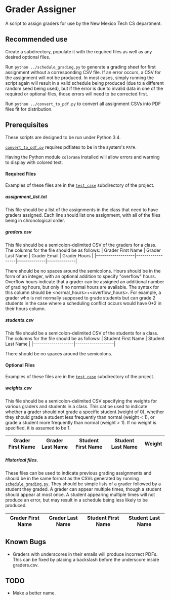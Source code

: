 # Grader Assigner
A script to assign graders for use by the New Mexico Tech CS department.

## Recommended use
Create a subdirectory, populate it with the required files as well as any desired optional
files.

Run `python ../schedule_grading.py` to generate a grading sheet for first assignment without
a corresponding CSV file. If an error occurs, a CSV for the assignment will not be produced.
In most cases, simply running the script again will result in a valid schedule being produced
(due to a different random seed being used), but if the error is due to invalid data in one
of the required or optional files, those errors will need to be corrected first.

Run `python ../convert_to_pdf.py` to convert all assignment CSVs into PDF files fit for
distribution.

## Prerequisites
These scripts are designed to be run under Python 3.4.

[`convert_to_pdf.py`](convert_to_pdf.py) requires pdflatex to be in the system's `PATH`.

Having the Python module `colorama` installed will allow errors and warning to display
with colored text.

#### Required Files
Examples of these files are in the [`test_case`](test_case) subdirectory of the project.

##### assignment_list.txt
This file should be a list of the assignments in the class that need to have graders assigned.
Each line should list one assignment, with all of the files being in chronological order.

##### graders.csv
This file should be a semicolon-delimited CSV of the graders for a class. The columns for the
file should be as follows:
| Grader First Name | Grader Last Name | Grader Email | Grader Hours |
|-------------------|------------------|--------------|--------------|

There should be no spaces around the semicolons. Hours should be in the form of an integer, with
an optional addition to specify "overflow" hours. Overflow hours indicate that a grader can be
assigned an additional number of grading hours, but only if no normal hours are available.
The syntax for this column should be <normal_hours>+<overflow_hours>. For example, a grader who
is not normally supposed to grade students but can grade 2 students in the case where a
scheduling conflict occurs would have 0+2 in their hours column.

##### students.csv
This file should be a semicolon-delimited CSV of the students for a class. The columns for the
file should be as follows:
| Student First Name | Student Last Name |
|--------------------|-------------------|

There should be no spaces around the semicolons.

#### Optional Files
Examples of these files are in the [`test_case`](test_case) subdirectory of the project.

##### weights.csv
This file should be a semicolon-delimited CSV specifying the weights for various graders
and students in a class. This cat be used to indicate whether a grader should not grade
a specific student (weight of 0), whether they should grade a student less frequently
than normal (weight < 1), or grade a student more frequently than normal (weight > 1).
If no weight is specified, it is assumed to be 1.

| Grader First Name | Grader Last Name | Student First Name | Student Last Name | Weight |
|-------------------|------------------|--------------------|-------------------|--------|

##### Historical files.
These files can be used to indicate previous grading assignments and should be in the same
format as the CSVs generated by running [`schedule_grading.py`](schedule_grading.py). They
should be simple lists of a grader followed by a student they graded. A grader can appear
multiple times, though a student should appear at most once. A student appearing multiple
times will not produce an error, but may result in a schedule being less likely to be
produced.

| Grader First Name | Grader Last Name | Student First Name | Student Last Name |
|-------------------|------------------|--------------------|-------------------|

## Known Bugs
* Graders with underscores in their emails will produce incorrect PDFs. This can be fixed by
placing a backslash before the underscore inside graders.csv.

## TODO
* Make a better name.